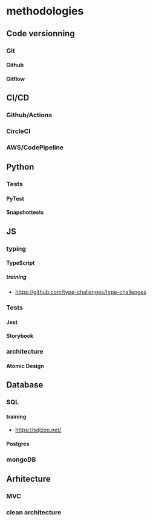 # methodologies
## Code versionning
### Git
#### Github
#### Gitflow
## CI/CD
### Github/Actions
### CircleCI
### AWS/CodePipeline
## Python
### Tests
#### PyTest
#### Snapshottests
## JS
### typing
#### TypeScript
##### training
* https://github.com/type-challenges/type-challenges
### Tests
#### Jest
#### Storybook
### architecture
#### Atomic Design
## Database
### SQL
#### training
* https://sqlzoo.net/
#### Postgres
### mongoDB
## Arhitecture
### MVC
### clean architecture
